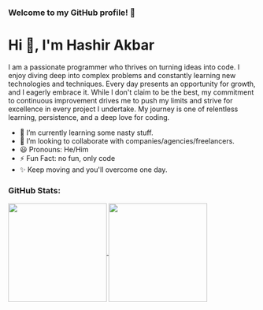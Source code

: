 ### Welcome to my GitHub profile! 🚀

# Hi 👋, I'm Hashir Akbar

I am a passionate programmer who thrives on turning ideas into code. I enjoy diving deep into complex problems and constantly learning new technologies and techniques. Every day presents an opportunity for growth, and I eagerly embrace it. While I don't claim to be the best, my commitment to continuous improvement drives me to push my limits and strive for excellence in every project I undertake. My journey is one of relentless learning, persistence, and a deep love for coding.

- 🌱 I’m currently learning some nasty stuff.
- 💼 I’m looking to collaborate with companies/agencies/freelancers.
- 😃 Pronouns: He/Him
- ⚡ Fun Fact: no fun, only code
- ✨ Keep moving and you'll overcome one day.

### GitHub Stats:

<a href="https://github.com/Hashir-Akbar/github-readme-stats">
  <img height=200 align="center" src="https://github-readme-stats.vercel.app/api?username=Hashir-Akbar" />
</a>
<a href="https://github.com/Hashir-Akbar/convoychat">
  <img height=200 align="center" src="https://github-readme-stats.vercel.app/api/top-langs?username=Hashir-Akbar&layout=compact&langs_count=8&card_width=320" />
</a>


